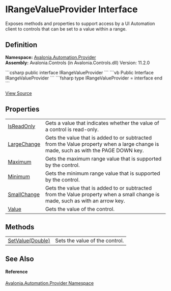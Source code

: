 # IRangeValueProvider Interface


Exposes methods and properties to support access by a UI Automation client to controls that can be set to a value within a range.



## Definition
**Namespace:** <a href="N_Avalonia_Automation_Provider">Avalonia.Automation.Provider</a>  
**Assembly:** Avalonia.Controls (in Avalonia.Controls.dll) Version: 11.2.0

<Tabs groupId="api-code-preview">
<TabItem value="csharp" label="C#">
```csharp
public interface IRangeValueProvider
```
</TabItem>
<TabItem value="vb" label="VB">
```vb
Public Interface IRangeValueProvider
```
</TabItem>
<TabItem value="fsharp" label="F#">
```fsharp
type IRangeValueProvider = interface end
```
</TabItem>
</Tabs>



<a href="https://github.com/AvaloniaUI/Avalonia/tree/master/src/Avalonia.Controls/Automation/Provider/IRangeValueProvider.cs" title="View the source code">View Source</a>



## Properties
<table>
<tr>
<td><a href="P_Avalonia_Automation_Provider_IRangeValueProvider_IsReadOnly">IsReadOnly</a></td>
<td>Gets a value that indicates whether the value of a control is read-only.</td>
</tr>
<tr>
<td><a href="P_Avalonia_Automation_Provider_IRangeValueProvider_LargeChange">LargeChange</a></td>
<td>Gets the value that is added to or subtracted from the Value property when a large change is made, such as with the PAGE DOWN key.</td>
</tr>
<tr>
<td><a href="P_Avalonia_Automation_Provider_IRangeValueProvider_Maximum">Maximum</a></td>
<td>Gets the maximum range value that is supported by the control.</td>
</tr>
<tr>
<td><a href="P_Avalonia_Automation_Provider_IRangeValueProvider_Minimum">Minimum</a></td>
<td>Gets the minimum range value that is supported by the control.</td>
</tr>
<tr>
<td><a href="P_Avalonia_Automation_Provider_IRangeValueProvider_SmallChange">SmallChange</a></td>
<td>Gets the value that is added to or subtracted from the Value property when a small change is made, such as with an arrow key.</td>
</tr>
<tr>
<td><a href="P_Avalonia_Automation_Provider_IRangeValueProvider_Value">Value</a></td>
<td>Gets the value of the control.</td>
</tr>
</table>

## Methods
<table>
<tr>
<td><a href="M_Avalonia_Automation_Provider_IRangeValueProvider_SetValue">SetValue(Double)</a></td>
<td>Sets the value of the control.</td>
</tr>
</table>

## See Also


#### Reference
<a href="N_Avalonia_Automation_Provider">Avalonia.Automation.Provider Namespace</a>  
